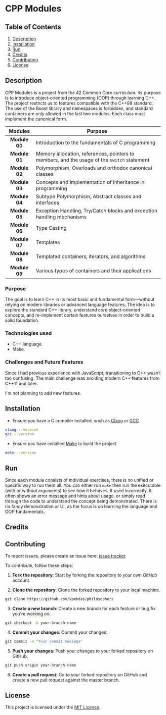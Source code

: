 # CPP Modules

## Table of Contents
1. [Description](#description)
2. [Installation](#installation)
3. [Run](#run)
4. [Credits](#credits)
5. [Contributing](#contributing)
6. [License](#license)

## Description

CPP Modules is a project from the 42 Common Core curriculum. Its purpose is to introduce object-oriented programming (OOP) through learning C++. The project restricts us to features compatible with the C++98 standard. The use of the Boost library and namespaces is forbidden, and standard containers are only allowed in the last two modules. Each class must implement the canonical form.

| **Modules** | **Purpose** |
|:-------------:|-------------|
| **Module 00** | Introduction to the fundamentals of C programming |
| **Module 01** | Memory allocation, references, pointers to members, and the usage of the `switch` statement |
| **Module 02** | Polymorphism, Overloads and orthodox canonical classes|
| **Module 03** | Concepts and implementation of inheritance in programming |
| **Module 04** | Subtype Polymorphism, Abstract classes and interfaces |
| **Module 05** | Exception Handling, Try/Catch blocks and exception handling mechanisms |
| **Module 06** | Type Casting|
| **Module 07** | Templates |
| **Module 08** | Templated containers, iterators, and algorithms |
| **Module 09** | Various types of containers and their applications |

### Purpose

The goal is to learn C++ in its most basic and fundamental form—without relying on modern libraries or advanced language features. The idea is to explore the standard C++ library, understand core object-oriented concepts, and re-implement certain features ourselves in order to build a solid foundation.

### Technologies used

- C++ language.
- Make.

### Challenges and Future Features

Since I had previous experience with JavaScript, transitioning to C++ wasn’t too confusing. The main challenge was avoiding modern C++ features from C++11 and later.

I'm not planning to add new features.

## Installation

- Ensure you have a C compiler installed, such as [Clang](https://clang.llvm.org/) or [GCC](https://gcc.gnu.org/)
```bash
clang --version
gcc --version
```
- Ensure you have installed [Make](https://www.gnu.org/software/make/) to build the project
```bash
make --version
```

## Run
Since each module consists of individual exercises, there is no unified or specific way to run them all. You can either run `make` then run the executable (with or without arguments) to see how it behaves. If used incorrectly, it often shows an error message and hints about usage. or simply read through the code to understand the concept being demonstrated. There is no fancy demonstration or UI, as the focus is on learning the language and OOP fundamentals.

## Credits

## Contributing

To report issues, please create an issue here:  [issue tracker](https://github.com/Vpekdas/CPP-Modules/issues).

To contribute, follow these steps:

1. **Fork the repository**: Start by forking the repository to your own GitHub account.

2. **Clone the repository**: Clone the forked repository to your local machine.
```bash
git clone https://github.com/Vpekdas/philosophers
```

3. **Create a new branch**: Create a new branch for each feature or bug fix you're working on.
```bash
git checkout -b your-branch-name
```

4. **Commit your changes**: Commit your changes.
```bash
git commit -m "Your commit message"
```

5. **Push your changes**: Push your changes to your forked repository on GitHub.
```bash
git push origin your-branch-name
```

6. **Create a pull request**: Go to your forked repository on GitHub and create a new pull request against the master branch.

## License

This project is licensed under the [MIT License](LICENSE).

